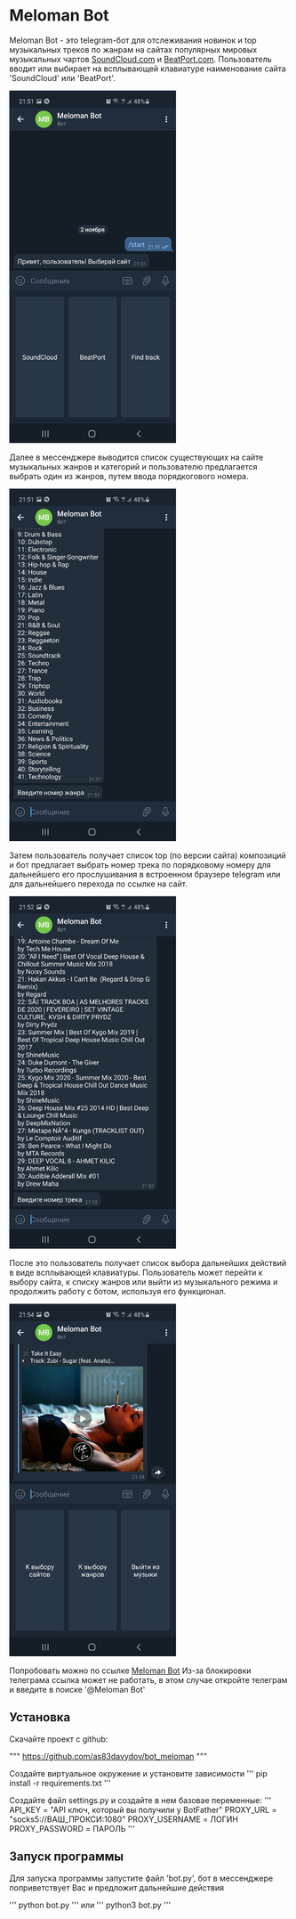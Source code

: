 # Meloman Bot

Meloman Bot - это telegram-бот для отслеживания новинок и top музыкальных треков по жанрам на сайтах популярных мировых музыкальных чартов [SoundCloud.com](http://soundcloud.com/charts/top) и [BeatPort.com](http://beatport.com).
Пользователь вводит или выбирает на всплывающей клавиатуре наименование сайта 'SoundCloud' или 'BeatPort'.

<img src= "https://github.com/as83davydov/bot_meloman/blob/main/ScreenShots/Screenshot_1.jpg" width = "300" height = "633" >

Далее в мессенджере выводится список существующих на сайте музыкальных жанров и категорий и пользователю предлагается выбрать один из жанров, путем ввода порядкогового номера.

<img src= "https://github.com/as83davydov/bot_meloman/blob/main/ScreenShots/Screenshot_2.jpg" width = "300" height = "633" >

Затем пользователь получает список top (по версии сайта) композиций и бот предлагает выбрать номер трека по порядковому номеру для дальнейшего его прослушивания в встроенном браузере telegram или для дальнейшего перехода по ссылке на сайт.

<img src= "https://github.com/as83davydov/bot_meloman/blob/main/ScreenShots/Screenshot_3.jpg" width = "300" height = "633" >

После это пользователь получает список выбора дальнейших действий в виде всплывающей клавиатуры. Пользователь может перейти к выбору сайта, к списку жанров или выйти из музыкального режима и продолжить работу с ботом, используя его функционал.

<img src= "https://github.com/as83davydov/bot_meloman/blob/main/ScreenShots/Screenshot_4.jpg" width = "300" height = "633" >

Попробовать можно по ссылке [Meloman Bot](https://t.me/IamMelomanBot)
Из-за блокировки телеграма ссылка может не работать, в этом случае откройте телеграм и введите в поиске '@Meloman Bot'

## Установка

Скачайте проект с github:

"""
https://github.com/as83davydov/bot_meloman
"""

Создайте виртуальное окружение и установите зависимости
'''
pip install -r requirements.txt
'''

Создайте файл settings.py и создайте в нем базовае переменные:
'''
API_KEY = "API ключ, который вы получили у BotFather"
PROXY_URL = "socks5://ВАШ_ПРОКСИ:1080"
PROXY_USERNAME = ЛОГИН
PROXY_PASSWORD = ПАРОЛЬ
'''

## Запуск программы

Для запуска программы запустите файл 'bot.py', бот в мессенджере поприветствует Вас и предложит дальнейшие действия

'''
python bot.py
'''
или
'''
python3 bot.py
'''
